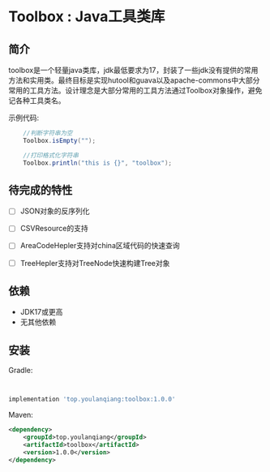 # Toolbox : Java工具类库
## 简介
toolbox是一个轻量java类库，jdk最低要求为17，封装了一些jdk没有提供的常用方法和实用类。最终目标是实现hutool和guava以及apache-commons中大部分常用的工具方法。设计理念是大部分常用的工具方法通过Toolbox对象操作，避免记各种工具类名。

示例代码:
```java
    //判断字符串为空
    Toolbox.isEmpty("");

    //打印格式化字符串
    Toolbox.println("this is {}", "toolbox");
```

## 待完成的特性
  - [ ] JSON对象的反序列化
  - [ ] CSVResource的支持
  - [ ] AreaCodeHepler支持对china区域代码的快速查询
  - [ ] TreeHepler支持对TreeNode快速构建Tree对象


## 依赖
- JDK17或更高
- 无其他依赖

## 安装

Gradle:
```gradle


implementation 'top.youlanqiang:toolbox:1.0.0'

```

Maven:
```xml
<dependency>
    <groupId>top.youlanqiang</groupId>
    <artifactId>toolbox</artifactId>
    <version>1.0.0</version>
</dependency>
```

